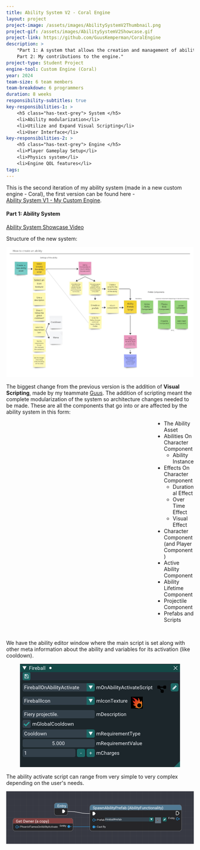 ```yaml
---
title: Ability System V2 - Coral Engine
layout: project
project-image: /assets/images/AbilitySystemV2Thumbnail.png
project-gif: /assets/images/AbilitySystemV2Showcase.gif
project-link: https://github.com/GuusKemperman/CoralEngine
description: >
    "Part 1: A system that allows the creation and management of abilities expanded with the help of visual scripting. <br> 
    Part 2: My contributions to the engine."
project-type: Student Project
engine-tool: Custom Engine (Coral)
year: 2024
team-size: 6 team members
team-breakdown: 6 programmers
duration: 8 weeks
responsibility-subtitles: true
key-responsibilities-1: >
    <h5 class="has-text-grey"> System </h5>
    <li>Ability modularization</li>
    <li>Utilize and Expand Visual Scripting</li>
    <li>User Interface</li>
key-responsibilities-2: >
    <h5 class="has-text-grey"> Engine </h5>
    <li>Player Gameplay Setup</li>
    <li>Physics system</li>
    <li>Engine QOL features</li>
tags:
---
```


This is the second iteration of my ability system (made in a new custom engine - Coral), the first version can be found here - 
<br><a href="{{ 'projects/3-AbilitySystemV1' | absolute_url }}">Ability System V1 - My Custom Engine</a>.

#### Part 1: Ability System

<a href="https://youtu.be/8dU5pJCtgn4?si=ZOI2gL2VMF7qHqq6" target="_blank">Ability System Showcase Video</a>

Structure of the new system:

<p style="text-align: center;">
    <img src="/assets/ASV2/HowToCreateAnAbility.png" alt="Missing Media">
</p>

The biggest change from the previous version is the addition of **Visual Scripting**, made by my teammate [Guus](https://www.linkedin.com/in/guuskemperman/). The addition of scripting meant the complete modularization of the system so architecture changes needed to be made. These are all the components that go into or are affected by the ability system in this form:

<div style="margin-left: 10vmax;">
    <ul style="display: block;">
    <li>The Ability Asset</li>
    <li>Abilities On Character Component
        <ul style="display: block;">
            <li>Ability Instance</li>
        </ul>
    </li>
    <li>Effects On Character Component
        <ul style="display: block;">
            <li>Durational Effect</li>
            <li>Over Time Effect</li>
            <li>Visual Effect</li>
        </ul>
    </li>
    <li>Character Component (and Player Component)</li>
    <li>Active Ability Component</li>
    <li>Ability Lifetime Component</li>
    <li>Projectile Component</li>
    <li>Prefabs and Scripts</li>
    </ul> 
</div>
<br>

We have the ability editor window where the main script is set along with other meta information about the ability and variables for its activation (like cooldown).

<p style="text-align: center;">
    <img src="/assets/ASV2/AbilityEditor.png" alt="Missing Media">
</p>

The ability activate script can range from very simple to very complex depending on the user's needs.

<p style="text-align: center;">
    <img src="/assets/ASV2/SpawnAbilityPrefab.png" alt="Missing Media">
</p>



